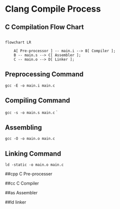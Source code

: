 # Clang Compile Process

## C Compilation Flow Chart
```mermaid

flowchart LR

	A[ Pre-processor ] -- main.i --> B[ Compiler ];
	B -- main.s --> C[ Assembler ];
	C -- main.o --> D[ Linker ];

```

## Preprocessing Command  

`gcc -E -o main.i main.c`

## Compiling Command

`gcc -s -o main.s main.c`
`

## Assembling

`gcc -O -o main.o main.c`

## Linking  Command
`ld -static -o main.o main.c`

##cpp C Pre-processer

##cc C Compiler

##as Assembler

##ld linker
